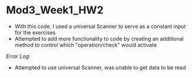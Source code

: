 # Mod3_Week1_HW2

- With this code, I used a universal Scanner to serve as a constant input for the exercises
- Attempted to add more functionality to code by creating an additional method to control which "operation/check" would activate

*Error Log*:

- Attempted to use universal Scanner, was unable to get data to be read
